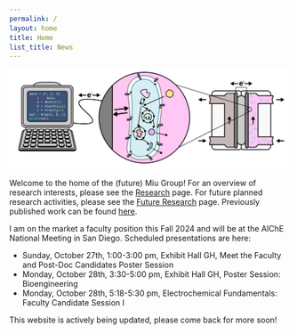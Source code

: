 ```yaml
---
permalink: /
layout: home
title: Home
list_title: News
---
```

<img src="./assets/imgs/overview.png" width="800px">

Welcome to the home of the (future) Miu Group! For an overview of research interests, please see the [Research](research) page. For future planned research activities, please see the [Future Research](future-research) page. Previously published work can be found [here](https://scholar.google.com/citations?user=lvfsM9wAAAAJ&hl=en).

I am on the market a faculty position this Fall 2024 and will be at the AIChE National Meeting in San Diego. Scheduled presentations are here:
- Sunday, October 27th, 1:00-3:00 pm, Exhibit Hall GH, Meet the Faculty and Post-Doc Candidates Poster Session 
- Monday, October 28th, 3:30-5:00 pm, Exhibit Hall GH, Poster Session: Bioengineering
- Monday, October 28th, 5:18-5:30 pm, Electrochemical Fundamentals: Faculty Candidate Session I 



This website is actively being updated, please come back for more soon!